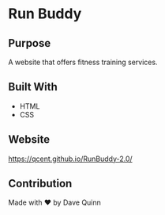 # Run Buddy

## Purpose
A website that offers fitness training services.

## Built With
* HTML
* CSS

## Website
https://qcent.github.io/RunBuddy-2.0/

## Contribution
Made with ❤️ by Dave Quinn
